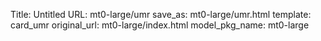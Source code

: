 Title: Untitled
URL: mt0-large/umr
save_as: mt0-large/umr.html
template: card_umr
original_url: mt0-large/index.html
model_pkg_name: mt0-large

